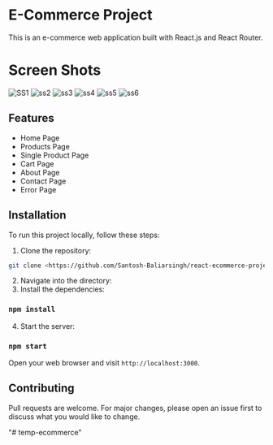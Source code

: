 # E-Commerce Project

This is an e-commerce web application built with React.js and React Router.

# Screen Shots
![SS1](https://github.com/Santosh-Baliarsingh/react-ecommerce-project/assets/88627642/4886efd2-3b9b-4c54-9809-b928e866d6dc)
![ss2](https://github.com/Santosh-Baliarsingh/react-ecommerce-project/assets/88627642/d0003d5c-c5b8-42b0-97d4-40da46e47eb0)
![ss3](https://github.com/Santosh-Baliarsingh/react-ecommerce-project/assets/88627642/9a500947-19b4-42fc-9b41-83fc91073f7f)
![ss4](https://github.com/Santosh-Baliarsingh/react-ecommerce-project/assets/88627642/08a115f1-8735-47b5-b7f7-602f2402ecc3)
![ss5](https://github.com/Santosh-Baliarsingh/react-ecommerce-project/assets/88627642/b0a56c0f-de33-4917-86fa-e8d4b1dac17b)
![ss6](https://github.com/Santosh-Baliarsingh/react-ecommerce-project/assets/88627642/e0e14708-b722-4581-a7b2-f5ee75576da5)




## Features

- Home Page
- Products Page
- Single Product Page
- Cart Page
- About Page
- Contact Page
- Error Page

## Installation

To run this project locally, follow these steps:

1. Clone the repository:
```bash
git clone <https://github.com/Santosh-Baliarsingh/react-ecommerce-project.git>
```
2. Navigate into the directory:
3. Install the dependencies:
###  `npm install`
4. Start the server:
  ### `npm start`
  Open your web browser and visit `http://localhost:3000`.

## Contributing

Pull requests are welcome. For major changes, please open an issue first to discuss what you would like to change.
  
  
"# temp-ecommerce" 
